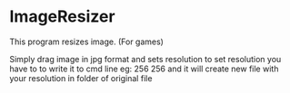 # ImageResizer
This program resizes image. (For games)


Simply drag image in jpg format and sets resolution
to set resolution you have to to write it to cmd line
eg:
256
256
and it will create new file with your resolution in folder of original file

